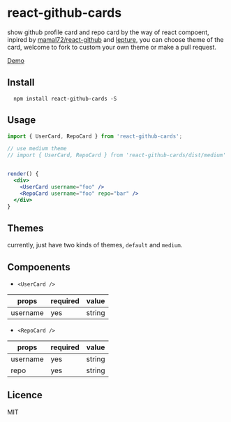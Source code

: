 # react-github-cards
  show github profile card and repo card by the way of react compoent, inpired by [mamal72/react-github](https://github.com/mamal72/react-github) and [lepture](https://github.com/lepture/github-cards), you can choose theme of the card,  welcome to fork to custom your own theme or make a pull request.

[Demo](http://jkvim.github.io/react-github-cards)

## Install
      npm install react-github-cards -S  
  
## Usage
```jsx
import { UserCard, RepoCard } from 'react-github-cards';

// use medium theme
// import { UserCard, RepoCard } from 'react-github-cards/dist/medium'


render() {
  <div>
    <UserCard username="foo" />
    <RepoCard username="foo" repo="bar" />
  </div>
}
```

## Themes
  currently, just have two kinds of themes, `default` and `medium`. 

## Compoenents
- `<UserCard />`

|props   | required| value |
|--------|---------|-------|
|username| yes     | string|

- `<RepoCard />`

|props   | required| value |
|--------|---------|-------|
|username| yes     | string|
|repo    | yes     | string|


## Licence
 MIT

